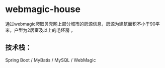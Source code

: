 # webmagic-house
通过webmagic爬取贝壳网上部分城市的房源信息，房源为建筑面积不小于90平米，户型为2居室及以上的毛坯房
，
## 技术栈：
Spring Boot / MyBatis / MySQL / WebMagic
